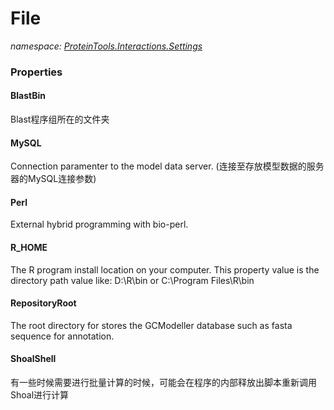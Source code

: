 ﻿# File
_namespace: [ProteinTools.Interactions.Settings](./index.md)_






### Properties

#### BlastBin
Blast程序组所在的文件夹
#### MySQL
Connection paramenter to the model data server.
 (连接至存放模型数据的服务器的MySQL连接参数)
#### Perl
External hybrid programming with bio-perl.
#### R_HOME
The R program install location on your computer. This property value is the directory path value like: D:\R\bin or C:\Program Files\R\bin
#### RepositoryRoot
The root directory for stores the GCModeller database such as fasta sequence for annotation.
#### ShoalShell
有一些时候需要进行批量计算的时候，可能会在程序的内部释放出脚本重新调用Shoal进行计算
